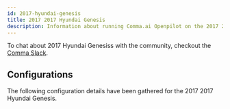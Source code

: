 ```yaml
---
id: 2017-hyundai-genesis
title: 2017 2017 Hyundai Genesis
description: Information about running Comma.ai Openpilot on the 2017 2017 Hyundai Genesis
---
```





To chat about 2017 Hyundai Genesiss with the community, checkout the  [Comma Slack](https://slack.comma.ai).
      
## Configurations
The following configuration details have been gathered for the 2017 2017 Hyundai Genesis.









